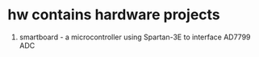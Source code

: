# hw contains hardware projects
1. smartboard - a microcontroller using Spartan-3E to interface AD7799 ADC
